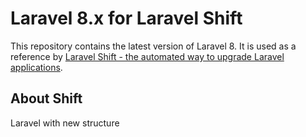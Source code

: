 # Laravel 8.x for Laravel Shift

This repository contains the latest version of Laravel 8. It is used as a reference by [Laravel Shift - the automated way to upgrade Laravel applications](https://laravelshift.com).

## About Shift

Laravel with new structure
